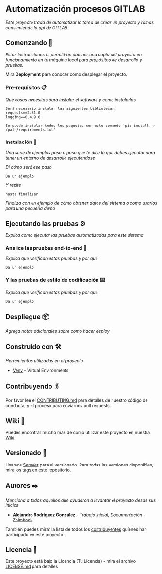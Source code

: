 # Automatización procesos GITLAB

_Este proyecto trada de automatizar la tarea de crear un proyecto y ramas consumiendo la api de GITLAB_

## Comenzando 🚀

_Estas instrucciones te permitirán obtener una copia del proyecto en funcionamiento en tu máquina local para propósitos de desarrollo y pruebas._

Mira **Deployment** para conocer como desplegar el proyecto.


### Pre-requisitos 📋

_Que cosas necesitas para instalar el software y como instalarlas_

```
Será necesario instalar las siguientes bibliotecas:
requests==2.31.0
logging==0.4.9.6

Se puede instalar todos los paquetes con este comando 'pip install -r /path/requirements.txt'

```

### Instalación 🔧

_Una serie de ejemplos paso a paso que te dice lo que debes ejecutar para tener un entorno de desarrollo ejecutandose_

_Dí cómo será ese paso_

```
Da un ejemplo
```

_Y repite_

```
hasta finalizar
```

 _Finaliza con un ejemplo de cómo obtener datos del sistema o como usarlos para una pequeña demo_

## Ejecutando las pruebas ⚙️

_Explica como ejecutar las pruebas automatizadas para este sistema_

### Analice las pruebas end-to-end 🔩

_Explica que verifican estas pruebas y por qué_

```
Da un ejemplo
```

### Y las pruebas de estilo de codificación ⌨️

_Explica que verifican estas pruebas y por qué_

```
Da un ejemplo
```

## Despliegue 📦

_Agrega notas adicionales sobre como hacer deploy_

## Construido con 🛠️

_Herramientas utilizadas en el proyecto_

* [Venv](https://github.com/python/cpython/tree/3.12/Lib/venv/) - Virtual Environments


## Contribuyendo 🖇️

Por favor lee el [CONTRIBUTING.md](https://gist.github.com/villanuevand/xxxxxx) para detalles de nuestro código de conducta, y el proceso para enviarnos pull requests.

## Wiki 📖

Puedes encontrar mucho más de cómo utilizar este proyecto en nuestra [Wiki](https://github.com/Zoimback/GitLab_Api/wiki)

## Versionado 📌

Usamos [SemVer](http://semver.org/) para el versionado. Para todas las versiones disponibles, mira los [tags en este repositorio](https://github.com/Zoimback/GitLab_Api/tags).

## Autores ✒️

_Menciona a todos aquellos que ayudaron a levantar el proyecto desde sus inicios_

* **Alejandro Rodríguez González** - *Trabajo Inicial*, *Documentación*  - [Zoimback](https://github.com/Zoimback)

También puedes mirar la lista de todos los [contribuyentes](https://github.com/Zoimback/GitLab_Api/contributors) quíenes han participado en este proyecto. 

## Licencia 📄

Este proyecto está bajo la Licencia (Tu Licencia) - mira el archivo [LICENSE.md](LICENSE.md) para detalles
